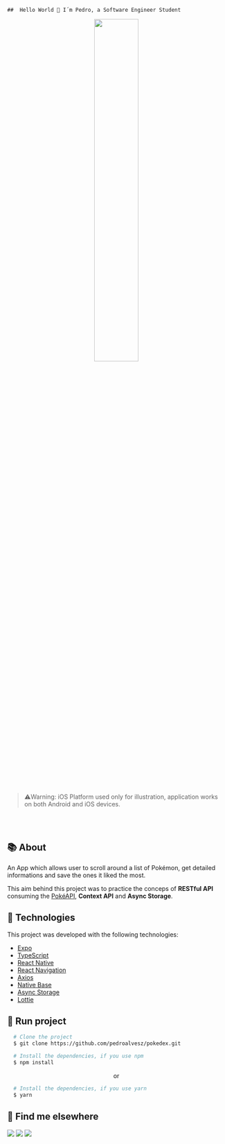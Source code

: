     ##  Hello World 👋 I´m Pedro, a Software Engineer Student


  <div width="100%" overflow="hidden" align="center">
  <img src="pokedex.gif" width="45%" />
  </div>
  <br>

   > ⚠️Warning:  iOS Platform used only for illustration, application works on both Android and iOS devices.
  <br>

  <br>

## 📚 About

An App which allows user to scroll around a list of Pokémon, get detailed informations and save the ones it liked the most. 

This aim behind this project was to practice the conceps of **RESTful API** consuming the [PokéAPI](https://pokeapi.co/), **Context API** and **Async Storage**.

## 🔨 Technologies

This project was developed with the following technologies:

- [Expo](https://expo.io/)
- [TypeScript](https://www.typescriptlang.org/)
- [React Native](https://reactnative.dev/)
- [React Navigation](https://reactnavigation.org/)
- [Axios](https://github.com/axios/axios)
- [Native Base](https://nativebase.io/)
- [Async Storage](https://docs.expo.dev/versions/latest/sdk/async-storage/)
- [Lottie](https://www.npmjs.com/package/lottie-react-native)

## 📱 Run project

```bash
  # Clone the project
  $ git clone https://github.com/pedroalvesz/pokedex.git
```

```bash
  # Install the dependencies, if you use npm
  $ npm install
```

<p align="center">or</p>

```bash
  # Install the dependencies, if you use yarn
  $ yarn
```


## 💬 Find me elsewhere


<a href="https://github.com/pedroalvesz"><img src="https://img.shields.io/badge/-Github-%23333?style=for-the-badge&logo=github&logoColor=white" target="_blank"></a> <a href="mailto:opedrohenriqu@gmail.com"><img src="https://img.shields.io/badge/-Gmail-ff9800?style=for-the-badge&logo=gmail&logoColor=white" target="_blank"></a> <a href="https://www.linkedin.com/in/henriqpedro/" target="_blank"><img src="https://img.shields.io/badge/-LinkedIn-%230077B5?style=for-the-badge&logo=linkedin&logoColor=white" target="_blank"></a>

